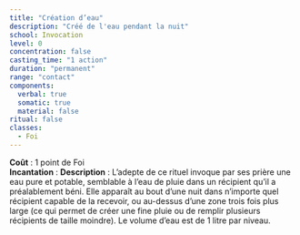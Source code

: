 ```yaml
---
title: "Création d’eau"
description: "Créé de l'eau pendant la nuit"
school: Invocation
level: 0
concentration: false
casting_time: "1 action"
duration: "permanent"
range: "contact"
components:
  verbal: true
  somatic: true
  material: false
ritual: false
classes:
  - Foi
---
```

**Coût** : 1 point de Foi  
**Incantation** : 
**Description** : L’adepte de ce rituel invoque par ses prière une eau pure et potable, semblable à l’eau de pluie dans un récipient qu’il a préalablement béni. Elle apparaît au bout d’une nuit dans n’importe quel récipient capable de la recevoir, ou au-dessus d’une zone trois fois plus large (ce qui permet de créer une fine pluie ou de remplir plusieurs récipients de taille moindre). Le volume d’eau est de 1 litre par niveau.  
